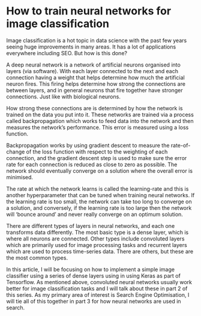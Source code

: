 # How to train neural networks for image classification

Image classification is a hot topic in data science with the past few years seeing huge improvements in many areas. It has a lot of applications everywhere including SEO. But how is this done?

A deep neural network is a network of artificial neurons organised into layers (via software). With each layer connected to the next and each connection having a weight that helps determine how much the artificial neuron fires. This firing helps determine how strong the connections are between layers, and in general neurons that fire together have stronger connections. Just like with biological neurons.

How strong these connections are is determined by how the network is trained on the data you put into it. These networks are trained via a process called backpropagation which works to feed data into the network and then measures the network’s performance. This error is measured using a loss function.

Backpropagation works by using gradient descent to measure the rate-of-change of the loss function with respect to the weighting of each connection, and the gradient descent step is used to make sure the error rate for each connection is reduced as close to zero as possible. The network should eventually converge on a solution where the overall error is minimised.

The rate at which the network learns is called the learning-rate and this is another hyperparameter that can be tuned when training neural networks. If the learning rate is too small, the network can take too long to converge on a solution, and conversely, if the learning rate is too large then the network will ‘bounce around’ and never really converge on an optimum solution.

There are different types of layers in neural networks, and each one transforms data differently. The most basic type is a dense layer, which is where all neurons are connected. Other types include convoluted layers which are primarily used for image processing tasks and recurrent layers which are used to process time-series data. There are others, but these are the most common types.

In this article, I will be focusing on how to implement a simple image classifier using a series of dense layers using in using Keras as part of Tensorflow. As mentioned above, convoluted neural networks usually work better for image classification tasks and I will talk about these in part 2 of this series. As my primary area of interest is Search Engine Optimisation, I will tie all of this together in part 3 for how neural networks are used in search.